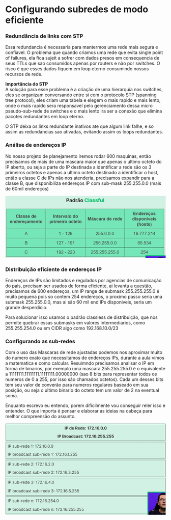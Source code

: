 <h1>Configurando subredes de modo eficiente</h1> 

<h3>Redundância de links com STP</h3>
<p>Essa redundancia é necessaria para mantermos uma rede mais segura e confiavel. O problema que quando criamos uma rede que evita single point of failures, ela fica sujeit a sofrer com dados presos em consequencia de seus TTLs que sao consumidos apenas por routers e não por switches. O risco é que esses dados fiquem em loop eterno consumindo nossos recursos de rede.
<p><b>Importância do STP</b><br>
 A solução para esse problema é a criação de uma hierarquia nos switches, eles se organizam conversando entre si com o protocolo STP (spanning tree protocol), eles criam uma tabela e elegem o mais rapido e mais lento, onde o mais rapido sera responsavel pelo gerenciamento dessa micro pseudo-sub-rede de switches e o mais lento ira ser a conexão que elimina pacotes redundantes em loop eterno.
<p>O STP deixa os links redundante inativos ate que algum link falhe, e so assim as redundancias sao ativadas, evitando assim os loops redundantes. 


<h3>Análise de endereços IP</h3>
<p>No nosso projeto de planejamento iremos rodar 600 maquinas, então precisamos de mais de uma mascara maior que apenas o ultimo octeto do IP aberto, ou seja a parte do IP destinada a identificar a rede são os 3 primeiros octetos e apenas a ultimo octeto destinado a identificar o host, então a classe C de IPs não nos atenderia, precisamos expandir para a classe B, que disponibiliza endereços IP com sub-mask 255.255.0.0 (mais de 60mil endereços)

![alt text](image-2.png)

<h3>Distribuição eficiente de endereços IP</h3>
<p>Endereços de IPs são limitados e regulados por agencias de comunicação do pais, precisam ser usados de forma eficiente, ai levanta a questão, precisamos de 600 endereços, um IP range de submask 255.255.255.0 é muito pequena pois so contem 254 endereços, o proximo passo seria uma submask 255.255.0.0, mas ai são 60 mil end IPs disponiveis, seria um grande desperdicio.
<p>Para solucionar isso usamos o padrão classless de distribuição, que nos permite quebrar essas submasks em valores intermediarios, como
255.255.254.0 ou em CIDR algo como 192.168.10.0/23 


<h3>Configurando as sub-redes</h3>
<p>Com o uso das Mascaras de rede ajustadas podemos nos aproximar muito do numero exato que necessitamos de endereços IPs, durante a aula vimos a matematica e como calcular. Resuimndo precisamos analisar o IP em forma de binarios, por exemplo uma mascara 255.255.255.0 é o equivalente a 11111111.11111111.11111111.00000000 (sao 8 bits para representar todos os numeros de 0 a 255, por isso são chamados octetos). Cada um desses bits tem seu valor de converão para numeros regulares baseado em sua posição, ou seja o ultimo binario do octeto tem um valor de 2 na eventual soma. 
<p>Enquanto escrevo eu entendo, porem dificilmente vou conseguir reler isso e entender. O que importa é pensar e elaborar as ideias na cabeça para melhor compreensão do assunto.

![alt text](image-3.png)